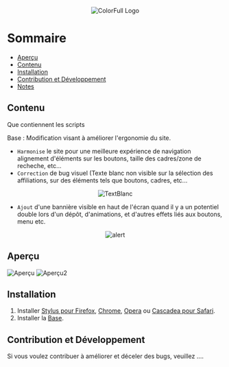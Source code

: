 <p align="center">
  <img alt="ColorFull Logo" src="https://i.imgur.com/IhsojxA.png">
  <br>
  

# Sommaire

  * [Aperçu](#Aperçu)
  * [Contenu](#Contenu)
  * [Installation](#installation)
  * [Contribution et Développement](#Contribution-et-Développement)
  * [Notes](#notes)

## Contenu

Que contiennent les scripts

Base : Modification visant à améliorer l'ergonomie du site.
- `Harmonise` le site pour une meilleure expérience de navigation alignement d'éléments sur les boutons, taille des cadres/zone de recheche, etc...
- `Correction` de bug visuel (Texte blanc non visible sur la sélection des affiliations, sur des éléments tels que boutons, cadres, etc...
<p align="center">
  <img alt="TextBlanc" src="https://i.imgur.com/rKENzmx.png">
  <br>

- `Ajout` d'une bannière visible en haut de l'écran quand il y a un potentiel double lors d'un dépôt, d'animations, et d'autres effets liés aux boutons, menu etc.
<p align="center">
  <img alt="alert" src="https://i.imgur.com/c4MFMG3.png">
  <br>



  
## Aperçu

![Aperçu](https://i.imgur.com/2XUcOQC.png)
![Aperçu2](https://i.imgur.com/LpmhLVM.png)

## Installation

1. Installer [Stylus pour Firefox](https://addons.mozilla.org/en-US/firefox/addon/styl-us/), [Chrome](https://chrome.google.com/webstore/detail/stylus/clngdbkpkpeebahjckkjfobafhncgmne), [Opera](https://addons.opera.com/en-gb/extensions/details/stylus/) ou [Cascadea pour Safari](https://cascadea.app/).
2. Installer la [Base](https://github.com/Hypersoby/Hal-Inrae-Scripts/raw/master/Base.user.css).

## Contribution et Développement

Si vous voulez contribuer à améliorer et déceler des bugs, veuillez ....
